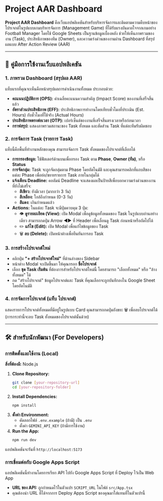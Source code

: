 <div align="center">
</div>

# Project AAR Dashboard

**Project AAR Dashboard** คือเว็บแอปพลิเคชันสำหรับบริหารจัดการและติดตามความคืบหน้าของโปรเจกต์ในรูปแบบเกมบริหารจัดการ (Management Game) ที่ได้รับแรงบันดาลใจจากเกมอย่าง Football Manager โดยใช้ Google Sheets เป็นฐานข้อมูลเบื้องหลัง ช่วยให้เห็นภาพรวมของงาน (Task), ประสิทธิภาพของทีม (Owner), และความเร่งด่วนของงานผ่าน Dashboard ที่สรุปผลแบบ After Action Review (AAR)

---
## 🚀 คู่มือการใช้งานเว็บแอปพลิเคชัน

### 1. ภาพรวม Dashboard (สรุปผล AAR)
แท็บแรกที่คุณจะเห็นคือหน้าสรุปผลการดำเนินงานทั้งหมด ประกอบด้วย:
* **คะแนนปฏิบัติการ (OPS):** ค่าเฉลี่ยคะแนนความสำคัญ (Impact Score) ของงานที่เสร็จสิ้นแล้ว
* **อัตราส่วนประสิทธิภาพ (EFF):** ประสิทธิภาพการทำงานโดยเทียบชั่วโมงที่ประเมิน (Est. Hours) กับชั่วโมงที่ใช้จริง (Actual Hours)
* **ประสิทธิภาพตรงต่อเวลา (OTP):** เปอร์เซ็นต์ของงานที่เสร็จสิ้นตรงเวลาหรือก่อนเวลา
* **กราฟสรุป:** แสดงภาพรวมสถานะของ Task ทั้งหมด และสัดส่วน Task ที่แต่ละทีมรับผิดชอบ


### 2. การจัดการ Task (รายการ Task)
แท็บนี้คือพื้นที่ทำงานหลักของคุณ สามารถจัดการ Task ทั้งหมดของโปรเจกต์ที่เลือกได้
* **การกรองข้อมูล:** ใช้ฟิลเตอร์ด้านบนเพื่อกรอง Task ตาม **Phase**, **Owner (ทีม)**, หรือ **Status**
* **การจัดกลุ่ม:** Task จะถูกจัดกลุ่มตาม Phase โดยอัตโนมัติ และคุณสามารถคลิกที่แถบสีของแต่ละ Phase เพื่อย่อ/ขยายรายการ Task ภายในกลุ่มได้
* **แจ้งเตือน Deadline:** คอลัมน์ Deadline จะแสดงผลเป็นป้ายสีเพื่อบอกความเร่งด่วนของงานที่ยังไม่เสร็จ:
    * **สีเขียว:** ยังมีเวลา (มากกว่า 3 วัน)
    * **สีเหลือง:** ใกล้ถึงกำหนด (0-3 วัน)
    * **สีแดง:** เกินกำหนดแล้ว
* **Actions:** ในแต่ละ Task จะมีปุ่มควบคุม 3 ปุ่ม:
    * 👁️ **ดูรายละเอียด (View):** เปิด Modal เพื่อดูข้อมูลทั้งหมดของ Task ในรูปแบบอ่านอย่างเดียว สามารถกดปุ่ม Arrow ◀️▶️ ที่ Header เพื่อเลื่อนดู Task ก่อนหน้าหรือถัดไปได้
    * ✏️ **แก้ไข (Edit):** เปิด Modal เพื่อแก้ไขข้อมูลของ Task
    * 🗑️ **ลบ (Delete):** เปิดหน้าต่างเพื่อยืนยันการลบ Task


### 3. การสร้างโปรเจกต์ใหม่
* คลิกปุ่ม **"+ สร้างโปรเจกต์ใหม่"** ที่ด้านล่างของ Sidebar
* หน้าต่าง Modal จะเปิดขึ้นมา ให้คุณกรอก **ชื่อโปรเจกต์**
* เลือก **ชุด Task เริ่มต้น** ที่ต้องการสำหรับโปรเจกต์ใหม่นี้ โดยสามารถ "เลือกทั้งหมด" หรือ "ล้างทั้งหมด" ได้
* กด "สร้างโปรเจกต์" ข้อมูลโปรเจกต์และ Task ที่คุณเลือกจะถูกบันทึกลงใน Google Sheet โดยอัตโนมัติ


### 4. การจัดการโปรเจกต์ (แท็บ โปรเจกต์)
แสดงรายการโปรเจกต์ทั้งหมดที่มีอยู่ในรูปแบบ Card คุณสามารถกดปุ่มถังขยะ 🗑️ เพื่อลบโปรเจกต์ได้ (การกระทำนี้จะลบ Task ทั้งหมดของโปรเจกต์นั้นด้วย)

---
## 🛠️ สำหรับนักพัฒนา (For Developers)

### การติดตั้งและใช้งาน (Local)
**สิ่งที่ต้องมี:** Node.js

1.  **Clone Repository:**
    ```bash
    git clone [your-repository-url]
    cd [your-repository-folder]
    ```
2.  **Install Dependencies:**
    ```bash
    npm install
    ```
3.  **ตั้งค่า Environment:**
    * คัดลอกไฟล์ `.env.example` (ถ้ามี) เป็น `.env`
    * ตั้งค่า `GEMINI_API_KEY` (ถ้ามีการใช้งาน)
4.  **Run the App:**
    ```bash
    npm run dev
    ```
แอปพลิเคชันจะรันที่ `http://localhost:5173`

### การเชื่อมต่อกับ Google Apps Script
แอปพลิเคชันนี้ทำงานโดยการเรียก API ไปยัง Google Apps Script ที่ Deploy ไว้เป็น Web App
* **URL ของ API:** ถูกกำหนดไว้ในตัวแปร `SCRIPT_URL` ในไฟล์ `src/App.tsx`
* คุณต้องนำ URL ที่ได้จากการ Deploy Apps Script ของคุณมาใส่แทนที่ในตัวแปรนี้